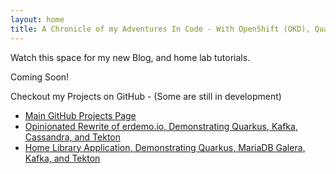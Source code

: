 ```yaml
---
layout: home
title: A Chronicle of my Adventures In Code - With OpenShift (OKD), Quarkus, and more!
---
```

Watch this space for my new Blog, and home lab tutorials.

Coming Soon!

Checkout my Projects on GitHub - (Some are still in development)

* [Main GitHub Projects Page](https://github.com/cgruver)
* [Opinionated Rewrite of erdemo.io, Demonstrating Quarkus, Kafka, Cassandra, and Tekton](https://github.com/cgruver-cajun-navy)
* [Home Library Application, Demonstrating Quarkus, MariaDB Galera, Kafka, and Tekton](https://github.com/lab-monkeys)